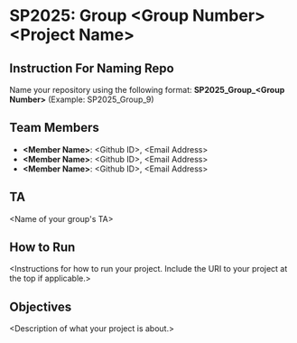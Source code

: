 # SP2025: Group &lt;Group Number&gt; &lt;Project Name&gt;

## Instruction For Naming Repo
Name your repository using the following format: **SP2025_Group_&lt;Group Number&gt;** (Example: SP2025_Group_9)

## Team Members
- **&lt;Member Name&gt;**: &lt;Github ID&gt;, &lt;Email Address&gt;
- **&lt;Member Name&gt;**: &lt;Github ID&gt;, &lt;Email Address&gt;
- **&lt;Member Name&gt;**: &lt;Github ID&gt;, &lt;Email Address&gt;

## TA
&lt;Name of your group's TA&gt;

## How to Run
&lt;Instructions for how to run your project. Include the URI to your project at the top if applicable.&gt;

## Objectives
&lt;Description of what your project is about.&gt;
